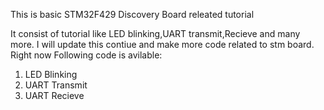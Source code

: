 
This is basic STM32F429 Discovery Board releated tutorial

It consist of tutorial like LED blinking,UART transmit,Recieve and many more. I will update this contiue and make more code related to stm board. Right now Following code is avilable:
1. LED Blinking
2. UART Transmit
3. UART Recieve
